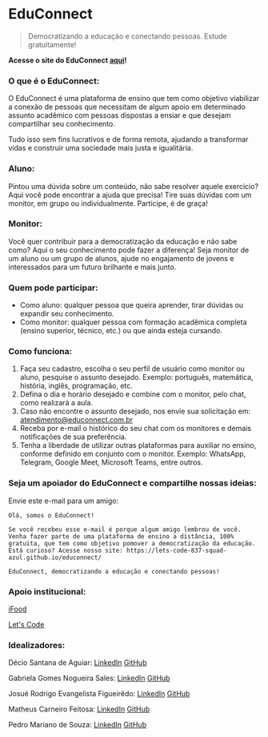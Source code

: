# EduConnect

> Democratizando a educação e conectando pessoas. Estude gratuitamente!

**Acesse o site do EduConnect [aqui](https://lets-code-837-squad-azul.github.io/educonnect/)!**

### O que é o EduConnect:
O EduConnect é uma plataforma de ensino que tem como objetivo viabilizar a conexão de pessoas que necessitam de algum apoio em determinado assunto acadêmico com pessoas dispostas a ensiar e que desejam compartilhar seu conhecimento.

Tudo isso sem fins lucrativos e de forma remota, ajudando a transformar vidas e construir uma sociedade mais justa e igualitária.
### Aluno: 
Pintou uma dúvida sobre um conteúdo, não sabe resolver aquele exercício? Aqui você pode encontrar a ajuda que precisa! Tire suas dúvidas com um monitor, em grupo ou individualmente. Participe, é de graça!

### Monitor:
Você quer contribuir para a democratização da educação e não sabe como? Aqui o seu conhecimento pode fazer a diferença! Seja monitor de um aluno ou um grupo de alunos, ajude no engajamento de jovens e interessados para um futuro brilhante e mais junto.

### Quem pode participar: 
- Como aluno: qualquer pessoa que queira aprender, tirar dúvidas ou expandir seu conhecimento.
- Como monitor: qualquer pessoa com formação acadêmica completa (ensino superior, técnico, etc.) ou que ainda esteja cursando.

### Como funciona:
1. Faça seu cadastro, escolha o seu perfil de usuário como monitor ou aluno, pesquise o assunto desejado. Exemplo: português, matemática, história, inglês, programação, etc.
2. Defina o dia e horário desejado e combine com o monitor, pelo chat, como realizará a aula.
3. Caso não encontre o assunto desejado, nos envie sua solicitação em: [atendimento@educonnect.com.br](mailto:atendimento@educonnect.com.br)
4. Receba por e-mail o histórico do seu chat com os monitores e demais notificações de sua preferência.  
5. Tenha a liberdade de utilizar outras plataformas para auxiliar no ensino, conforme definido em conjunto com o monitor. Exemplo: WhatsApp, Telegram, Google Meet, Microsoft Teams, entre outros.

### Seja um apoiador do EduConnect e compartilhe nossas ideias:

Envie este e-mail para um amigo:

```
Olá, somos o EduConnect!

Se você recebeu esse e-mail é porque algum amigo lembrou de você.
Venha fazer parte de uma plataforma de ensino a distância, 100% gratuita, que tem como objetivo pomover a democratização da educação.
Está curioso? Acesse nosso site: https://lets-code-837-squad-azul.github.io/educonnect/

EduConnect, democratizando a educação e conectando pessoas!
```

### Apoio institucional:

[iFood](https://www.ifood.com.br)

[Let's Code](https://letscode.com.br)

### Idealizadores:

Décio Santana de Aguiar: [LinkedIn](https://www.linkedin.com/in/decioaguiar/) [GitHub](https://github.com/Decioagu)

Gabriela Gomes Nogueira Sales: [LinkedIn](https://www.linkedin.com/in/gabriela-gomes-nogueira-sales-196876220/) [GitHub](https://github.com/gabriela-gnsales)

Josué Rodrigo Evangelista Figueirêdo: [LinkedIn](https://www.linkedin.com/in/josue-figueiredo/) [GitHub](https://github.com/Josuerodrigojr)

Matheus Carneiro Feitosa: [LinkedIn](https://www.linkedin.com/in/m-carneir0/) [GitHub](https://github.com/mcarneir0)

Pedro Mariano de Souza: [LinkedIn](https://www.linkedin.com/in/pedro-mariano-de-souza-968932148/) [GitHub](https://github.com/pedro-workspace)